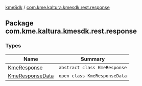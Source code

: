 [kmeSdk](../index.md) / [com.kme.kaltura.kmesdk.rest.response](./index.md)

## Package com.kme.kaltura.kmesdk.rest.response

### Types

| Name | Summary |
|---|---|
| [KmeResponse](-kme-response/index.md) | `abstract class KmeResponse` |
| [KmeResponseData](-kme-response-data/index.md) | `open class KmeResponseData` |
